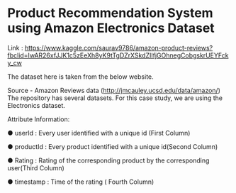 # Product Recommendation System using Amazon Electronics Dataset 

Link :  https://www.kaggle.com/saurav9786/amazon-product-reviews?fbclid=IwAR26xfJJK1c5zEeXh8yK9tTgDZrXSkdZIIfjGOhnegCobgskrUEYFcky_cw

The dataset here is taken from the below website.

Source - Amazon Reviews data (http://jmcauley.ucsd.edu/data/amazon/) The repository has several datasets. For this case study, we are using the Electronics dataset.

Attribute Information:

● userId : Every user identified with a unique id (First Column)

● productId : Every product identified with a unique id(Second Column)

● Rating : Rating of the corresponding product by the corresponding user(Third Column)

● timestamp : Time of the rating ( Fourth Column)

